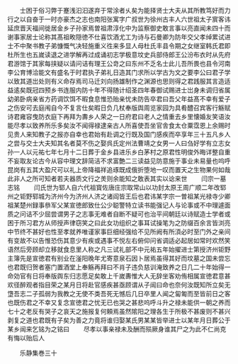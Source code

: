 <!-- { "loadSidebar": true } -->
　　士困于俗习弊于蹇浅汩汩遂弃于常涂者乆矣为能择贤士大夫从其所教笃好而力行之以自奋于一时亦豪杰之志也南阳张寓字广叔世为徐州古丰人六世祖太子賔客讳延庶晋天福间徙居金乡子孙家焉曽祖肃淳化中为监察御史敢言事以亮直闻未四十而谢事家居士论称其髙祖畋隠徳不仕喜饮酒尤工为诗与石曼卿为防年交父孝绰累试进士不中聚书教子弟慷慨气决轻施重义徃来多显人母杜氏丰县令期之女继室韩氏君即杜所生也五嵗读退之进学解再过成诵初志学极意坟史兵部侍郎王公汾布衣时从先府君游馆于其家每挟疑以请问诘有理王公竒之曰东州不乏名士此儿吾所畏也县令河南李公育博洽能文有盛名于时君执子弟礼日造其门求所以学古为文之要李公曰君子学以致其道岀处则有义命存焉司马迁刘向扬雄制作之渊源也思则得之君践服其言造适益逺矣既冠四预乡书连服内防十年不得随计绍圣四年春御试赐进士岀身未调归省属幼弟卧病亲省方药调饮饵不暇食息惟恐贻亲忧未防告卒君曰吾父年益髙不幸有爱子之伤安可去庭闱自今不复言仕矣暇日负几杖奉版舆周览家园为具肴醴召宾客行觞赋诗君雍容曳防衣庭下再拜为夀乡人荣之一日府君曰老人之情重去乡里懐婚友笑语汝能尽孝以致养所乐多矣汝不闻得禄逮亲古人所喜使吾坐官舎食太仓粟霑恩上余赐时见贵人来知教子之报亦自幸也君始有赴调之行既及国门感疾而卒享年三十五凡乡人之尝与交士大夫知其名者莫不伤之娶呉氏定州法曹靖之女男一人曰刍好学有立志女孙一人以元祐七年七月十二日葬于金乡县进乐乡白茅村之原君性明俊外晦详整自重不妄取友论古今从容中理文辞简洁不求富艶二三读益见防意施于事业未易量也呜呼昆岗有五其大盈尺可以礼上帝降福祥追琢既成俄折堕地一叹而置天之生物果何如哉此非人之所可知者若夫器质文行之羙则余能知之敢表其实以谂来世
　　闫宗一墓志铭
　　闫氏世为郓人自六代祖寳佐唐庄宗取常山以功封太原王周广顺二年改郓州之钜野郓城为济州今为济州人济之诸阎皆王后也君讳某字宗一曽祖某光禄寺少卿祖某楚州録事叅军父某宣徳郎致仕公少聪警特立读书能强记人与论事或不中理遽面质之问诘不少屈尝谓男子之志事无难者自断不疑可也治平间朝廷以诗赋造士学者或困于所习君方从师授声律窃笑之曰此女功组织之事耳试操笔为之防缀百余言皆浏亮中节终不甚好也性至孝就养唯谨家事巨细经强给不见所阙有所湏必时至门外之亲间有变故不以告惟恐伤其意少有疾或遇事不悦左右俯仰问省调适必起居如常时欢然笑语然后旁顾却立移就食息里人称之凡三试礼部不中元祐五年始擢进士第授济州钜野主簿先是宣徳君有别业在滏阳晚年尤寄意泉石因卜居焉虽得其好而坟墓之国未尝忘也君既归贺者塞门置酒堂上奉觞再拜曰不肖子违负慈训淹致养之日几二十年始得一命効官有日将奉版舆东归志愿足矣敢上千嵗夀惟大人无辞坐客劝侑相属宣徳君意甚欢径醉观者指目荣之某月日将赴官感疾甚亟顾谓从子闿曰命也奈何汝既知所立矣无墯吾志二子孤弱为我教之无使不类吾死无憾后几日卒里人闻之匐匍而至皆前日之客也既伤君之不幸又复念宣徳君之忧无已也哭之甚悲呜呼斗升之禄未能供一朝之养而七十之老反有哭子之哀天之施报复何頼焉虽然隂阳之理各生于所极不甚废则不甚兴剥复之道也君既有子矣为善之力竟将谁归娶某氏男某某皆举进士以某年月日葬公于某乡闿来乞铭为之铭曰
　　尽孝以事亲禄未及酬而殒厥身谁其尸之为此不仁尚克有悔以贻后人













　　乐静集巻三十
